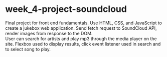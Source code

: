 # week_4-project-soundcloud
Final project for front end fundamentals. Use HTML, CSS, and JavaScript to create a jukebox web application. Send fetch request to SoundCloud API, render images from response to the DOM. <br>User can search for artists and play mp3 through the media player on the site. Flexbox used to display results, click event listener used in search and to select song to play.
